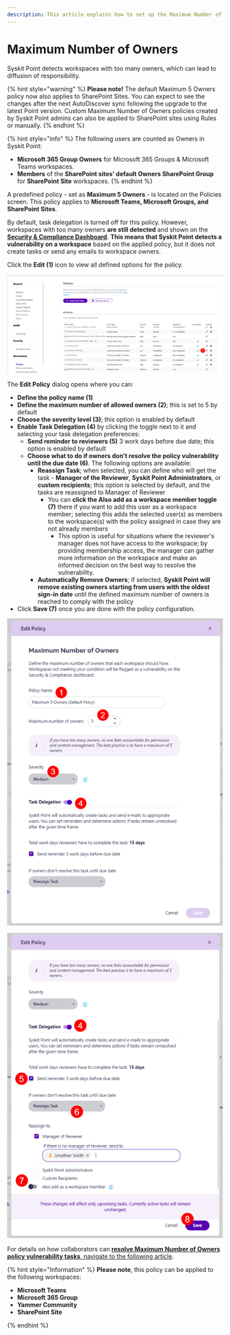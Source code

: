 ```yaml
---
description: This article explains how to set up the Maximum Number of Owners policy in Syskit Point.
---
```


# Maximum Number of Owners

Syskit Point detects workspaces with too many owners, which can lead to diffusion of responsibility.

{% hint style="warning" %}
**Please note!** 
The default Maximum 5 Owners policy now also applies to SharePoint Sites. 
You can expect to see the changes after the next AutoDiscover sync following the upgrade to the latest Point version.
Custom Maximum Number of Owners policies created by Syskit Point admins can also be applied to SharePoint sites using Rules or manually.
{% endhint %}

{% hint style="info" %}
The following users are counted as Owners in Syskit Point:
* **Microsoft 365 Group Owners** for Microsoft 365 Groups & Microsoft Teams workspaces.
* **Members** of the **SharePoint sites' default Owners SharePoint Group** for **SharePoint Site** workspaces.
{% endhint %}

A predefined policy - set as **Maximum 5 Owners** - is located on the Policies screen. This policy applies to **Microsoft Teams, Microsoft Groups, and SharePoint Sites**.

By default, task delegation is turned off for this policy. However, workspaces with too many owners **are still detected** and shown on the [**Security & Compliance Dashboard**](../security-compliance-checks/workspaces-too-many-owners.md). **This means that Syskit Point detects a vulnerability on a workspace** based on the applied policy, but it does not create tasks or send any emails to workspace owners. 

Click the **Edit (1)** icon to view all defined options for the policy. 

![Maximum Number of Owners - Edit Policy](../../.gitbook/assets/set-up-automated-workflows-max-owners-edit.png)

The **Edit Policy** dialog opens where you can:
* **Define the policy name (1)**
* **Define the maximum number of allowed owners (2)**; this is set to 5 by default
* **Choose the severity level (3)**; this option is enabled by default
* **Enable Task Delegation (4)** by clicking the toggle next to it and selecting your task delegation preferences:
  * **Send reminder to reviewers (5)** 3 work days before due date; this option is enabled by default
  * **Choose what to do if owners don't resolve the policy vulnerability until the due date (6)**. The following options are available:
    * **Reassign Task**; when selected, you can define who will get the task - **Manager of the Reviewer**, **Syskit Point Administrators**, or **custom recipients**; this option is selected by default, and the tasks are reassigned to Manager of Reviewer
      * You can **click the Also add as a workspace member toggle (7)** there if you want to add this user as a workspace member; selecting this adds the selected user(s) as members to the workspace(s) with the policy assigned in case they are not already members
        * This option is useful for situations where the reviewer's manager does not have access to the workspace; by providing membership access, the manager can gather more information on the workspace and make an informed decision on the best way to resolve the vulnerability. 
    * **Automatically Remove Owners**; if selected, **Syskit Point will remove existing owners starting from users with the oldest sign-in date** until the defined maximum number of owners is reached to comply with the policy
* Click **Save (7)** once you are done with the policy configuration.  

![Edit Policy Dialog](../../.gitbook/assets/set-up-automated-workflows-max-owners-dialog-1.png)

![Edit Policy Dialog](../../.gitbook/assets/set-up-automated-workflows-max-owners-dialog-2.png)


For details on how collaborators can [**resolve Maximum Number of Owners policy vulnerability tasks**, navigate to the following article](../../point-collaborators/resolve-governance-tasks/maximum-number-of-owners.md).

{% hint style="Information" %}
**Please note**, this policy can be applied to the following workspaces:
* **Microsoft Teams**
* **Microsoft 365 Group**
* **Yammer Community**
* **SharePoint Site**

{% endhint %}